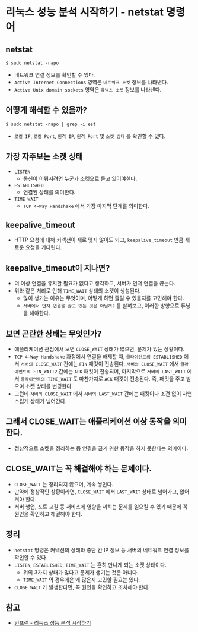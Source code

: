 # 리눅스 성능 분석 시작하기 - netstat 명령어

## netstat

```shell
$ sudo netstat -napo
```

- 네트워크 연결 정보를 확인할 수 있다.
- `Active Internet Connections` 영역은 `네트워크 소켓` 정보를 나타낸다.
- `Active Unix domain sockets` 영역은 `유닉스 소켓` 정보를 나타낸다.

## 어떻게 해석할 수 있을까?

```shell
$ sudo netstat -napo | grep -i est
```

- `로컬 IP`, `로컬 Port`, `원격 IP`, `원격 Port` 및 `소켓 상태` 를 확인할 수 있다.

## 가장 자주보는 소켓 상태

- `LISTEN`
    - 통신이 이뤄지려면 누군가 소켓으로 듣고 있어야한다.
- `ESTABLISHED`
    - 연결된 상태를 의미한다.
- `TIME_WAIT`
    - `TCP 4-Way Handshake` 에서 가장 마지막 단계를 의미한다.

## keepalive_timeout

- HTTP 요청에 대해 커넥션이 새로 맺지 않아도 되고, `keepalive_timeout` 만큼 새로운 요청을 기다린다.

## keepalive_timeout이 지나면?

- 더 이상 연결을 유지할 필요가 없다고 생각하고, 서버가 먼저 연결을 끊는다.
- 위와 같은 처리로 인해 `TIME_WAIT` 상태의 소켓이 생성된다.
    - 많이 생기는 이유는 무엇이며, 어떻게 하면 줄일 수 있을지를 고민해야 한다.
    - `서버에서 먼저 연결을 끊고 있는 것은 아닐까?` 를 살펴보고, 이러한 방향으로 튜닝을 해야한다.

## 보면 곤란한 상태는 무엇인가?

- 애플리케이션 관점에서 보면 `CLOSE_WAIT` 상태가 많으면, 문제가 있는 상황이다.
- `TCP 4-Way Handshake` 과정에서 연결을 해제할 때, `클라이언트의 ESTABLISHED` 에서 `서버의 CLOSE_WAIT` 간에는 `FIN` 패킷이 전송된다. `서버의 CLOSE_WAIT`
  에서 `클라이언트의 FIN_WAIT2` 간에는 `ACK` 패킷이 전송되며, 마지막으로 `서버의 LAST_WAIT` 에서 `클라이언트의 TIME_WAIT` 도 마찬가지로 `ACK` 패킷이 전송된다. 즉, 패킷을
  주고 받으며 소켓 상태를 변경한다.
- 그런데 `서버의 CLOSE_WAIT` 에서 `서버의 LAST_WAIT` 간에는 패킷이나 조건 없이 자연스럽게 상태가 넘어간다.

## 그래서 CLOSE_WAIT는 애플리케이션 이상 동작을 의미한다.

- 정상적으로 소켓을 정리하는 등 연결을 끊기 위한 동작을 하지 못한다는 의미이다.

## CLOSE_WAIT는 꼭 해결해야 하는 문제이다.

- `CLOSE_WAIT` 는 정리되지 않으며, 계속 쌓인다.
- 만약에 정상적인 상황이라면, `CLOSE_WAIT` 에서 `LAST_WAIT` 상태로 넘어가고, 없어져야 한다.
- 서버 행업, 포트 고갈 등 서비스에 영향을 끼치는 문제를 일으킬 수 있기 때문에 꼭 원인을 확인하고 해결해야 한다.

## 정리

- `netstat` 명령은 커넥션의 상태와 종단 간 IP 정보 등 서버의 네트워크 연결 정보를 확인할 수 있다.
- `LISTEN`, `ESTABLISHED`, `TIME_WAIT` 는 흔히 만나게 되는 소켓 상태이다.
    - 위의 3가지 상태가 많다고 문제가 생기는 것은 아니다.
    - `TIME_WAIT` 의 경우에은 왜 많은지 고민할 필요는 있다.
- `CLOSE_WAIT` 가 발생한다면, 꼭 원인을 확인하고 조치해야 한다.

## 참고

- [인프런 - 리눅스 성능 분석 시작하기](https://www.inflearn.com/course/%EB%A6%AC%EB%88%85%EC%8A%A4-%EC%84%B1%EB%8A%A5-%EB%B6%84%EC%84%9D-%EC%8B%9C%EC%9E%91%ED%95%98%EA%B8%B0/dashboard)
